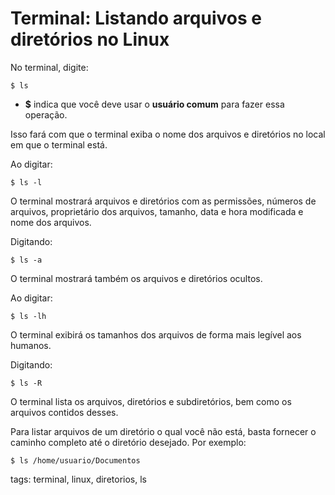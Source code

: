 # Terminal: Listando arquivos e diretórios no Linux


No terminal, digite:

```
$ ls
```

- **$** indica que você deve usar o **usuário comum** para fazer essa operação.

Isso fará com que o terminal exiba o nome dos arquivos e diretórios no local em que o terminal está.

Ao digitar:

```
$ ls -l
```

O terminal mostrará arquivos e diretórios com as permissões, números de arquivos, proprietário dos arquivos, tamanho, data e hora modificada e nome dos arquivos.

Digitando:

```
$ ls -a
```

O terminal mostrará também os arquivos e diretórios ocultos.

Ao digitar:

```
$ ls -lh
```

O terminal exibirá os tamanhos dos arquivos de forma mais legível aos humanos.

Digitando:

```
$ ls -R
```

O terminal lista os arquivos, diretórios e subdiretórios, bem como os arquivos contidos desses.

Para listar arquivos de um diretório o qual você não está, basta fornecer o caminho completo até o diretório desejado. Por exemplo:

```
$ ls /home/usuario/Documentos
```

tags: terminal, linux, diretorios, ls
